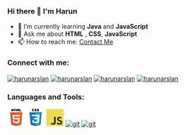 ### Hi there 👋 I'm Harun

- 🌱 I’m currently learning **Java** and **JavaScript**
- 💬 Ask me about **HTML** , **CSS**, **JavaScript**
- 📫 How to reach me: [Contact Me](mailto:harunarslan1991@gmail.com)


### Connect with me:

<a href="https://github.com/harunbo" target="blank"><img align="center" src="https://cdns.iconmonstr.com/wp-content/releases/preview/2012/240/iconmonstr-github-1.png" alt="harunarslan" height="30" width="30" /></a>
<a href="https://www.linkedin.com/in/harun-arslan-844430240/" target="blank"><img align="center" src="https://raw.githubusercontent.com/rahuldkjain/github-profile-readme-generator/master/src/images/icons/Social/linked-in-alt.svg" alt="harunarslan" height="30" width="40" /></a>
<a href="https://stackoverflow.com/users/19234617/harun-arslan" target="blank"><img align="center" src="https://raw.githubusercontent.com/rahuldkjain/github-profile-readme-generator/master/src/images/icons/Social/stack-overflow.svg" alt="harunarslan" height="30" width="40" /></a>
<a href="(https://www.secure.instagram.com/hrnrsln/?hl=tr)" target="blank"><img align="center" src="https://raw.githubusercontent.com/rahuldkjain/github-profile-readme-generator/master/src/images/icons/Social/instagram.svg" alt="harunarslan" height="30" width="40" /></a>


<h3 align="left">Languages and Tools:</h3>
<p align="left"> 
  <a href="https://www.w3schools.com/html/" target="_blank"> <img src="https://raw.githubusercontent.com/devicons/devicon/master/icons/html5/html5-original-wordmark.svg" alt="html5" width="40" height="40"></a> 
    <a href="https://www.w3schools.com/css/" target="_blank"> <img src="https://raw.githubusercontent.com/devicons/devicon/master/icons/css3/css3-original-wordmark.svg" alt="css3" width="40" height="40"></a> 
  <a href="https://www.javascript.com/" target="_blank"> <img src="https://raw.githubusercontent.com/devicons/devicon/master/icons/javascript/javascript-original.svg" alt="javascript" width="40" height="40"></a>
 <a href="https://git-scm.com/" target="_blank"> <img src="https://www.vectorlogo.zone/logos/git-scm/git-scm-icon.svg" alt="git" width="40" height="40"></a>
  <a href="" target="_blank"> <img src="https://img.icons8.com/color/344/java-coffee-cup-logo--v1.png" alt="git" width="40" height="40"></a>
 </p>
